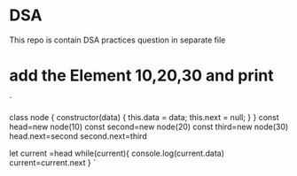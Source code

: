 # DSA
This repo is contain DSA practices question in separate file   

# add the Element 10,20,30 and print
`

class node {
constructor(data) {
this.data = data;
this.next = null;
}
}
const head=new node(10)
const second=new node(20)
const third=new node(30)
head.next=second
second.next=third

let current =head
while(current){
console.log(current.data)
current=current.next
}
`

